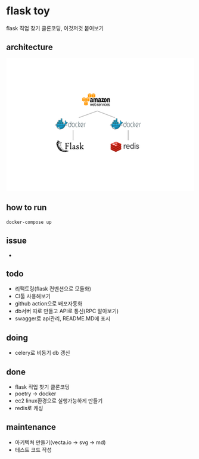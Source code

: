 # flask toy

flask 직업 찾기 클론코딩, 이것저것 붙여보기

## architecture

<img src="./img.svg">

## how to run

```bash
docker-compose up
```

## issue

- 

## todo

- 리팩토링(flask 컨벤션으로 모듈화)
- CI툴 사용해보기
- github action으로 배포자동화
- db서버 따로 만들고 API로 통신(RPC 알아보기)
- swagger로 api관리, README.MD에 표시

## doing

- celery로 비동기 db 갱신

## done

- flask 직업 찾기 클론코딩
- poetry -> docker
- ec2 linux환경으로 실행가능하게 만들기
- redis로 캐싱

## maintenance

- 아키텍쳐 만들기(vecta.io -> svg -> md)
- 테스트 코드 작성
